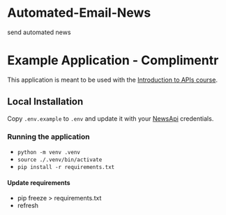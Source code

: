 # Automated-Email-News
send automated news

# Example Application - Complimentr

This application is meant to be used with the [Introduction to APIs course](https://github.com/craigsdennis/intro-to-apis-course).

## Local Installation

Copy `.env.example` to `.env` and update it with your [NewsApi](https://newsapi.org/account) credentials.

### Running the application

* `python -m venv .venv`
* `source ./.venv/bin/activate`
* `pip install -r requirements.txt`

#### Update requirements

* pip freeze > requirements.txt
* refresh
